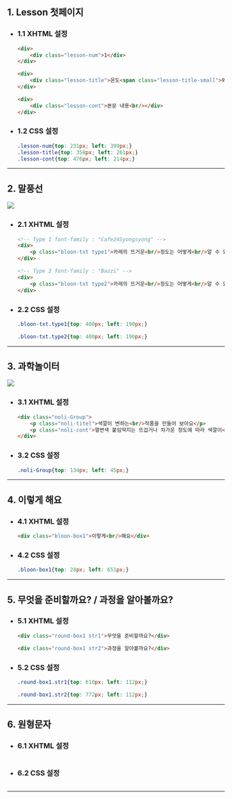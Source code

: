 ## 1. Lesson 첫페이지

* ### 1.1 XHTML 설정
    ```html
    <div>
        <div class="lesson-num">1</div>
    </div>

    <div>
        <div class="lesson-title">온도<span class="lesson-title-small">와</span> 열</div>
    </div>

    <div>
        <div class="lesson-cont">본문 내용<br/></div>
    </div>
    ```

* ### 1.2 CSS 설정
    ```CSS
    .lesson-num{top: 231px; left: 399px;}
    .lesson-title{top: 358px; left: 261px;}
    .lesson-cont{top: 476px; left: 214px;}
    ```

***

## 2. 말풍선

<img src="https://user-images.githubusercontent.com/95833863/178181513-31562573-9d14-4df0-8949-276fb91ecf2b.jpg">

* ### 2.1 XHTML 설정
    ```html
    <!-- Type 1 font-family : "Cafe24Syongsyong" -->
    <div>
        <p class="bloon-txt type1">카레의 뜨거운<br/>정도는 어떻게<br/>알 수 있을까요?</p>
    </div>

    <!-- Type 2 font-family : "Bazzi" -->
    <div>
        <p class="bloon-txt type2">카레의 뜨거운<br/>정도는 어떻게<br/>알 수 있을까요?</p>
    </div>
    ```

* ### 2.2 CSS 설정
    ```CSS
    .bloon-txt.type1{top: 400px; left: 190px;}

    .bloon-txt.type2{top: 400px; left: 190px;}
    ```

***

## 3. 과학놀이터

<img src="https://user-images.githubusercontent.com/95833863/178180935-55213ce2-44b1-47d6-a7ce-efa917f7758f.jpg">


* ### 3.1 XHTML 설정
    ```html
    <div class="noli-Group">
        <p class="noli-titel">색깔이 변하는<br/>작품을 만들어 보아요</p>
        <p class="noli-cont">열변색 붙임딱지는 뜨겁거나 차가운 정도에 따라 색깔이<br/>변하는 붙임딱지입니다. 열변색 붙임딱지를 이용하여<br/></p>
    </div>
    ```

* ### 3.2 CSS 설정
    ```CSS
    .noli-Group{top: 134px; left: 45px;}
    ```

***

## 4. 이렇게 해요

* ### 4.1 XHTML 설정
    ```html
    <div class="bloon-box1">이렇게<br/>해요</div>
    ```

* ### 4.2 CSS 설정
    ```CSS
    .bloon-box1{top: 28px; left: 651px;}
    ```

***

## 5. 무엇을 준비할까요? / 과정을 알아볼까요?

* ### 5.1 XHTML 설정
    ```html
    <div class="round-box1 str1">무엇을 준비할까요?</div>

    <div class="round-box1 str2">과정을 알아볼까요?</div>
    ```

* ### 5.2 CSS 설정
    ```CSS
    .round-box1.str1{top: 610px; left: 112px;}

    .round-box1.str2{top: 772px; left: 112px;}
    ```

***

## 6. 원형문자

* ### 6.1 XHTML 설정
    ```html

    ```

* ### 6.2 CSS 설정
    ```CSS

    ```

***

















